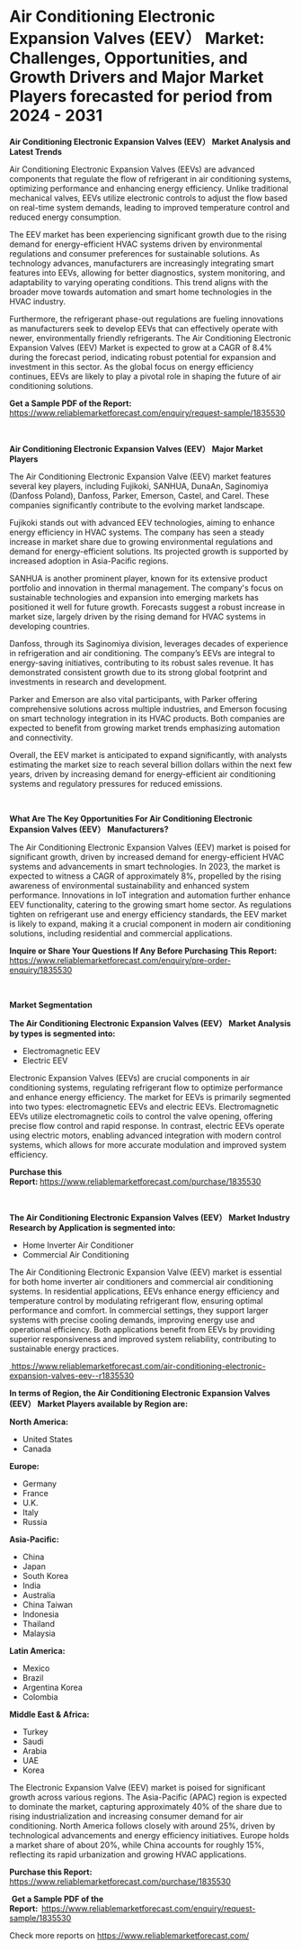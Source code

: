 <p><h1>Air Conditioning Electronic Expansion Valves (EEV） Market: Challenges, Opportunities, and Growth Drivers and Major Market Players forecasted for period from 2024 - 2031</h1></p><p><strong>Air Conditioning Electronic Expansion Valves (EEV） Market Analysis and Latest Trends</strong></p>
<p><p>Air Conditioning Electronic Expansion Valves (EEVs) are advanced components that regulate the flow of refrigerant in air conditioning systems, optimizing performance and enhancing energy efficiency. Unlike traditional mechanical valves, EEVs utilize electronic controls to adjust the flow based on real-time system demands, leading to improved temperature control and reduced energy consumption.</p><p>The EEV market has been experiencing significant growth due to the rising demand for energy-efficient HVAC systems driven by environmental regulations and consumer preferences for sustainable solutions. As technology advances, manufacturers are increasingly integrating smart features into EEVs, allowing for better diagnostics, system monitoring, and adaptability to varying operating conditions. This trend aligns with the broader move towards automation and smart home technologies in the HVAC industry.</p><p>Furthermore, the refrigerant phase-out regulations are fueling innovations as manufacturers seek to develop EEVs that can effectively operate with newer, environmentally friendly refrigerants. The Air Conditioning Electronic Expansion Valves (EEV) Market is expected to grow at a CAGR of 8.4% during the forecast period, indicating robust potential for expansion and investment in this sector. As the global focus on energy efficiency continues, EEVs are likely to play a pivotal role in shaping the future of air conditioning solutions.</p></p>
<p><strong>Get a Sample PDF of the Report:&nbsp;</strong> <a href="https://www.reliablemarketforecast.com/enquiry/request-sample/1835530?utm_campaign=1832&utm_medium=2&utm_source=Github&utm_content=ia&utm_term=31122024&utm_id=air-conditioning-electronic-expansion-valves-eev">https://www.reliablemarketforecast.com/enquiry/request-sample/1835530</a></p>
<p>&nbsp;</p>
<p><strong>Air Conditioning Electronic Expansion Valves (EEV） Major Market Players</strong></p>
<p><p>The Air Conditioning Electronic Expansion Valve (EEV) market features several key players, including Fujikoki, SANHUA, DunaAn, Saginomiya (Danfoss Poland), Danfoss, Parker, Emerson, Castel, and Carel. These companies significantly contribute to the evolving market landscape.</p><p>Fujikoki stands out with advanced EEV technologies, aiming to enhance energy efficiency in HVAC systems. The company has seen a steady increase in market share due to growing environmental regulations and demand for energy-efficient solutions. Its projected growth is supported by increased adoption in Asia-Pacific regions.</p><p>SANHUA is another prominent player, known for its extensive product portfolio and innovation in thermal management. The company's focus on sustainable technologies and expansion into emerging markets has positioned it well for future growth. Forecasts suggest a robust increase in market size, largely driven by the rising demand for HVAC systems in developing countries.</p><p>Danfoss, through its Saginomiya division, leverages decades of experience in refrigeration and air conditioning. The company’s EEVs are integral to energy-saving initiatives, contributing to its robust sales revenue. It has demonstrated consistent growth due to its strong global footprint and investments in research and development.</p><p>Parker and Emerson are also vital participants, with Parker offering comprehensive solutions across multiple industries, and Emerson focusing on smart technology integration in its HVAC products. Both companies are expected to benefit from growing market trends emphasizing automation and connectivity.</p><p>Overall, the EEV market is anticipated to expand significantly, with analysts estimating the market size to reach several billion dollars within the next few years, driven by increasing demand for energy-efficient air conditioning systems and regulatory pressures for reduced emissions.</p></p>
<p>&nbsp;</p>
<p><strong>What Are The Key Opportunities For Air Conditioning Electronic Expansion Valves (EEV） Manufacturers?</strong></p>
<p><p>The Air Conditioning Electronic Expansion Valves (EEV) market is poised for significant growth, driven by increased demand for energy-efficient HVAC systems and advancements in smart technologies. In 2023, the market is expected to witness a CAGR of approximately 8%, propelled by the rising awareness of environmental sustainability and enhanced system performance. Innovations in IoT integration and automation further enhance EEV functionality, catering to the growing smart home sector. As regulations tighten on refrigerant use and energy efficiency standards, the EEV market is likely to expand, making it a crucial component in modern air conditioning solutions, including residential and commercial applications.</p></p>
<p><strong>Inquire or Share Your Questions If Any Before Purchasing This Report:</strong> <a href="https://www.reliablemarketforecast.com/enquiry/pre-order-enquiry/1835530?utm_campaign=1832&utm_medium=2&utm_source=Github&utm_content=ia&utm_term=31122024&utm_id=air-conditioning-electronic-expansion-valves-eev">https://www.reliablemarketforecast.com/enquiry/pre-order-enquiry/1835530</a></p>
<p>&nbsp;</p>
<p><strong>Market Segmentation</strong></p>
<p><strong>The Air Conditioning Electronic Expansion Valves (EEV） Market Analysis by types is segmented into:</strong></p>
<p><ul><li>Electromagnetic EEV</li><li>Electric EEV</li></ul></p>
<p><p>Electronic Expansion Valves (EEVs) are crucial components in air conditioning systems, regulating refrigerant flow to optimize performance and enhance energy efficiency. The market for EEVs is primarily segmented into two types: electromagnetic EEVs and electric EEVs. Electromagnetic EEVs utilize electromagnetic coils to control the valve opening, offering precise flow control and rapid response. In contrast, electric EEVs operate using electric motors, enabling advanced integration with modern control systems, which allows for more accurate modulation and improved system efficiency.</p></p>
<p><strong>Purchase this Report:&nbsp;</strong><a href="https://www.reliablemarketforecast.com/purchase/1835530?utm_campaign=1832&utm_medium=2&utm_source=Github&utm_content=ia&utm_term=31122024&utm_id=air-conditioning-electronic-expansion-valves-eev">https://www.reliablemarketforecast.com/purchase/1835530</a></p>
<p>&nbsp;</p>
<p><strong>The Air Conditioning Electronic Expansion Valves (EEV） Market Industry Research by Application is segmented into:</strong></p>
<p><ul><li>Home Inverter Air Conditioner</li><li>Commercial Air Conditioning</li></ul></p>
<p><p>The Air Conditioning Electronic Expansion Valve (EEV) market is essential for both home inverter air conditioners and commercial air conditioning systems. In residential applications, EEVs enhance energy efficiency and temperature control by modulating refrigerant flow, ensuring optimal performance and comfort. In commercial settings, they support larger systems with precise cooling demands, improving energy use and operational efficiency. Both applications benefit from EEVs by providing superior responsiveness and improved system reliability, contributing to sustainable energy practices.</p></p>
<p><a href="https://www.reliablemarketforecast.com/air-conditioning-electronic-expansion-valves-eev--r1835530?utm_campaign=1832&utm_medium=2&utm_source=Github&utm_content=ia&utm_term=31122024&utm_id=air-conditioning-electronic-expansion-valves-eev">&nbsp;https://www.reliablemarketforecast.com/air-conditioning-electronic-expansion-valves-eev--r1835530</a></p>
<p><strong>In terms of Region, the Air Conditioning Electronic Expansion Valves (EEV） Market Players available by Region are:</strong></p>
<p>
    <p> <strong> North America: </strong>
        <ul>
            <li>United States</li>
            <li>Canada</li>
        </ul>
        </p> 
    <p> <strong> Europe: </strong>
        <ul>
            <li>Germany</li>
            <li>France</li>
            <li>U.K.</li>
            <li>Italy</li>
            <li>Russia</li>
        </ul>
        </p> 
    <p> <strong> Asia-Pacific: </strong>
        <ul>
            <li>China</li>
            <li>Japan</li>
            <li>South Korea</li>
            <li>India</li>
            <li>Australia</li>
            <li>China Taiwan</li>
            <li>Indonesia</li>
            <li>Thailand</li>
            <li>Malaysia</li>
        </ul>
        </p> 
    <p> <strong> Latin America: </strong>
        <ul>
            <li>Mexico</li>
            <li>Brazil</li>
            <li>Argentina Korea</li>
            <li>Colombia</li>
        </ul>
        </p> 
    <p> <strong> Middle East & Africa: </strong>
        <ul>
            <li>Turkey</li>
            <li>Saudi</li>
            <li>Arabia</li>
            <li>UAE</li>
            <li>Korea</li>
        </ul>
    </p>
    </p>
<p><p>The Electronic Expansion Valve (EEV) market is poised for significant growth across various regions. The Asia-Pacific (APAC) region is expected to dominate the market, capturing approximately 40% of the share due to rising industrialization and increasing consumer demand for air conditioning. North America follows closely with around 25%, driven by technological advancements and energy efficiency initiatives. Europe holds a market share of about 20%, while China accounts for roughly 15%, reflecting its rapid urbanization and growing HVAC applications.</p></p>
<p><strong>Purchase this Report: </strong><a href="https://www.reliablemarketforecast.com/purchase/1835530?utm_campaign=1832&utm_medium=2&utm_source=Github&utm_content=ia&utm_term=31122024&utm_id=air-conditioning-electronic-expansion-valves-eev">https://www.reliablemarketforecast.com/purchase/1835530</a></p>
<p>&nbsp;<strong>Get a Sample PDF of the Report:&nbsp;&nbsp;</strong><a href="https://www.reliablemarketforecast.com/enquiry/request-sample/1835530?utm_campaign=1832&utm_medium=2&utm_source=Github&utm_content=ia&utm_term=31122024&utm_id=air-conditioning-electronic-expansion-valves-eev">https://www.reliablemarketforecast.com/enquiry/request-sample/1835530</a></p>
<p><strong></strong></p>
<p>Check more reports on <a href="https://www.reliablemarketforecast.com/?utm_campaign=1832&utm_medium=2&utm_source=Github&utm_content=ia&utm_term=31122024&utm_id=air-conditioning-electronic-expansion-valves-eev">https://www.reliablemarketforecast.com/</a></p>